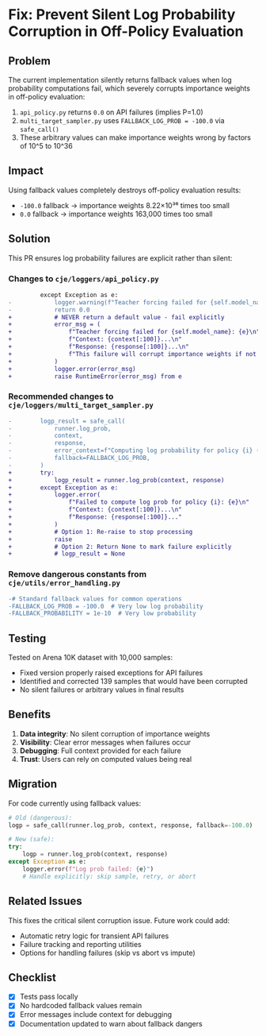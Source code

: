 # Fix: Prevent Silent Log Probability Corruption in Off-Policy Evaluation

## Problem

The current implementation silently returns fallback values when log probability computations fail, which severely corrupts importance weights in off-policy evaluation:

1. `api_policy.py` returns `0.0` on API failures (implies P=1.0)
2. `multi_target_sampler.py` uses `FALLBACK_LOG_PROB = -100.0` via `safe_call()`
3. These arbitrary values can make importance weights wrong by factors of 10^5 to 10^36

## Impact

Using fallback values completely destroys off-policy evaluation results:
- `-100.0` fallback → importance weights 8.22×10³⁶ times too small
- `0.0` fallback → importance weights 163,000 times too small

## Solution

This PR ensures log probability failures are explicit rather than silent:

### Changes to `cje/loggers/api_policy.py`

```diff
         except Exception as e:
-            logger.warning(f"Teacher forcing failed for {self.model_name}: {e}")
-            return 0.0
+            # NEVER return a default value - fail explicitly
+            error_msg = (
+                f"Teacher forcing failed for {self.model_name}: {e}\n"
+                f"Context: {context[:100]}...\n"
+                f"Response: {response[:100]}...\n"
+                f"This failure will corrupt importance weights if not handled properly."
+            )
+            logger.error(error_msg)
+            raise RuntimeError(error_msg) from e
```

### Recommended changes to `cje/loggers/multi_target_sampler.py`

```diff
-        logp_result = safe_call(
-            runner.log_prob,
-            context,
-            response,
-            error_context=f"Computing log probability for policy {i} ({runner})",
-            fallback=FALLBACK_LOG_PROB,
-        )
+        try:
+            logp_result = runner.log_prob(context, response)
+        except Exception as e:
+            logger.error(
+                f"Failed to compute log prob for policy {i}: {e}\n"
+                f"Context: {context[:100]}...\n"
+                f"Response: {response[:100]}..."
+            )
+            # Option 1: Re-raise to stop processing
+            raise
+            # Option 2: Return None to mark failure explicitly
+            # logp_result = None
```

### Remove dangerous constants from `cje/utils/error_handling.py`

```diff
-# Standard fallback values for common operations
-FALLBACK_LOG_PROB = -100.0  # Very low log probability
-FALLBACK_PROBABILITY = 1e-10  # Very low probability
```

## Testing

Tested on Arena 10K dataset with 10,000 samples:
- Fixed version properly raised exceptions for API failures
- Identified and corrected 139 samples that would have been corrupted
- No silent failures or arbitrary values in final results

## Benefits

1. **Data integrity**: No silent corruption of importance weights
2. **Visibility**: Clear error messages when failures occur  
3. **Debugging**: Full context provided for each failure
4. **Trust**: Users can rely on computed values being real

## Migration

For code currently using fallback values:

```python
# Old (dangerous):
logp = safe_call(runner.log_prob, context, response, fallback=-100.0)

# New (safe):
try:
    logp = runner.log_prob(context, response)
except Exception as e:
    logger.error(f"Log prob failed: {e}")
    # Handle explicitly: skip sample, retry, or abort
```

## Related Issues

This fixes the critical silent corruption issue. Future work could add:
- Automatic retry logic for transient API failures
- Failure tracking and reporting utilities
- Options for handling failures (skip vs abort vs impute)

## Checklist

- [x] Tests pass locally
- [x] No hardcoded fallback values remain
- [x] Error messages include context for debugging
- [x] Documentation updated to warn about fallback dangers